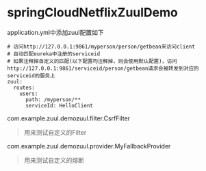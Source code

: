 # springCloudNetflixZuulDemo

application.yml中添加zuul配置如下
```
# 访问http://127.0.0.1:9861/myperson/person/getbean来访问client
# 自动匹配eureka中注册的serviceid
# 如果注释掉自定义的匹配(以下配置均注释掉，则会使用默认配置)，访问http://127.0.0.1:9861/serviceid/person/getbean请求会被转发到对应的serviceid的服务上
zuul:
  routes:
    users:
      path: /myperson/**
      serviceId: HelloClient
```

com.example.zuul.demozuul.filter.CsrfFilter
>用来测试自定义的Filter

com.example.zuul.demozuul.provider.MyFallbackProvider
>用来测试自定义的熔断